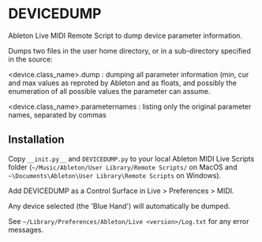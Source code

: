 # DEVICEDUMP

Ableton Live MIDI Remote Script to dump device parameter information.

Dumps two files in the user home directory, or in a sub-directory specified in the source:

<device.class_name>.dump
: dumping all parameter information (min, cur and max values as reproted by Ableton and as floats, and possibly the enumeration of all possible values the parameter can assume.

<device.class_name>.parameternames
: listing only the original parameter names, separated by commas

## Installation

Copy ```__init.py__``` and ```DEVICEDUMP.py``` to your local Ableton MIDI Live Scripts folder (```~/Music/Ableton/User Library/Remote Scripts/``` on MacOS and
```~\Documents\Ableton\User Library\Remote Scripts``` on Windows).

Add DEVICEDUMP as a Control Surface in Live > Preferences > MIDI.

Any device selected (the 'Blue Hand') will automatically be dumped.

See ```~/Library/Preferences/Ableton/Live <version>/Log.txt``` for any error messages.
